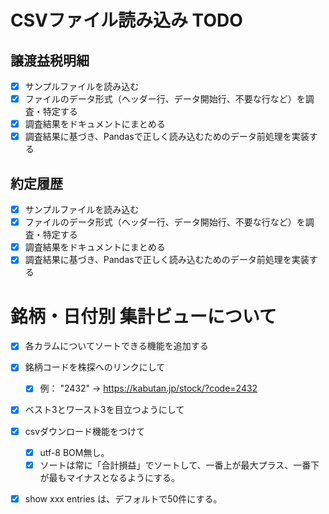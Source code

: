 # CSVファイル読み込み TODO

## 譲渡益税明細
- [x] サンプルファイルを読み込む
- [x] ファイルのデータ形式（ヘッダー行、データ開始行、不要な行など）を調査・特定する
- [x] 調査結果をドキュメントにまとめる
- [x] 調査結果に基づき、Pandasで正しく読み込むためのデータ前処理を実装する

## 約定履歴
- [x] サンプルファイルを読み込む
- [x] ファイルのデータ形式（ヘッダー行、データ開始行、不要な行など）を調査・特定する
- [x] 調査結果をドキュメントにまとめる
- [x] 調査結果に基づき、Pandasで正しく読み込むためのデータ前処理を実装する 

# 銘柄・日付別 集計ビューについて

- [x] 各カラムについてソートできる機能を追加する
- [x] 銘柄コードを株探へのリンクにして
  - [x] 例： "2432" → https://kabutan.jp/stock/?code=2432 
- [x] ベスト3とワースト3を目立つようにして
- [x] csvダウンロード機能をつけて
  - [x] utf-8 BOM無し。
  - [x] ソートは常に「合計損益」でソートして、一番上が最大プラス、一番下が最もマイナスとなるようにする。
- [x] show xxx entries は、デフォルトで50件にする。

